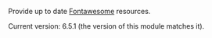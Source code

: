 Provide up to date [Fontawesome](http://fontawesome.io/) resources.

Current version: 6.5.1 (the version of this module matches it).
